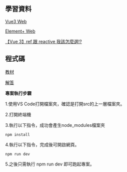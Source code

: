 
## 學習資料
[Vue3 Web](https://vuejs.org/guide/introduction.html)

[Element+ Web](https://element-plus.org/en-US/)

[【Vue 3】ref 跟 reactive 我該怎麼選!?](https://medium.com/i-am-mike/vue-3-ref-%E8%B7%9F-reactive-%E6%88%91%E8%A9%B2%E6%80%8E%E9%BA%BC%E9%81%B8-2fb6b6735a3c)

## 程式碼
[教材](https://github.com/tsunhousam91/2023LuciditvCourse_05.git)

[解答](https://github.com/tsunhousam91/luciditvCourse05_complete.git)

**專案執行步驟**

1.使用VS Code打開檔案夾，確認是打開src的上一層檔案夾。

2.打開終端機

3.執行以下指令，成功會產生node_modules檔案夾
```
npm install
```
4.執行以下指令，完成後可開啟網頁。
```
npm run dev
```
5.之後只需執行 npm run dev 即可跑起專案。

